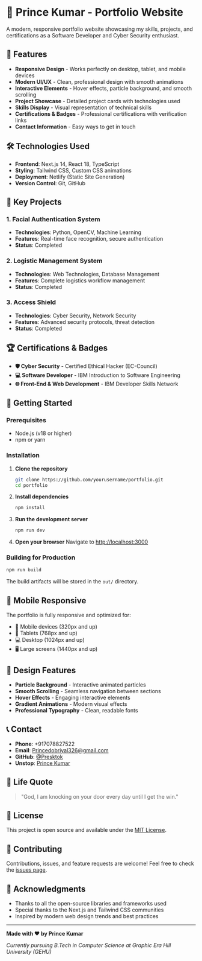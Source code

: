 # 🚀 Prince Kumar - Portfolio Website

A modern, responsive portfolio website showcasing my skills, projects, and certifications as a Software Developer and Cyber Security enthusiast.

## 🌟 Features

- **Responsive Design** - Works perfectly on desktop, tablet, and mobile devices
- **Modern UI/UX** - Clean, professional design with smooth animations
- **Interactive Elements** - Hover effects, particle background, and smooth scrolling
- **Project Showcase** - Detailed project cards with technologies used
- **Skills Display** - Visual representation of technical skills
- **Certifications & Badges** - Professional certifications with verification links
- **Contact Information** - Easy ways to get in touch

## 🛠️ Technologies Used

- **Frontend**: Next.js 14, React 18, TypeScript
- **Styling**: Tailwind CSS, Custom CSS animations
- **Deployment**: Netlify (Static Site Generation)
- **Version Control**: Git, GitHub

## 🎯 Key Projects

### 1. Facial Authentication System
- **Technologies**: Python, OpenCV, Machine Learning
- **Features**: Real-time face recognition, secure authentication
- **Status**: Completed

### 2. Logistic Management System
- **Technologies**: Web Technologies, Database Management
- **Features**: Complete logistics workflow management
- **Status**: Completed

### 3. Access Shield
- **Technologies**: Cyber Security, Network Security
- **Features**: Advanced security protocols, threat detection
- **Status**: Completed

## 🏆 Certifications & Badges

- **🛡️ Cyber Security** - Certified Ethical Hacker (EC-Council)
- **💻 Software Developer** - IBM Introduction to Software Engineering
- **🌐 Front-End & Web Development** - IBM Developer Skills Network

## 🚀 Getting Started

### Prerequisites
- Node.js (v18 or higher)
- npm or yarn

### Installation

1. **Clone the repository**
   ```bash
   git clone https://github.com/yourusername/portfolio.git
   cd portfolio
   ```

2. **Install dependencies**
   ```bash
   npm install
   ```

3. **Run the development server**
   ```bash
   npm run dev
   ```

4. **Open your browser**
   Navigate to [http://localhost:3000](http://localhost:3000)

### Building for Production

```bash
npm run build
```

The build artifacts will be stored in the `out/` directory.

## 📱 Mobile Responsive

The portfolio is fully responsive and optimized for:
- 📱 Mobile devices (320px and up)
- 📱 Tablets (768px and up)
- 💻 Desktop (1024px and up)
- 🖥️ Large screens (1440px and up)

## 🎨 Design Features

- **Particle Background** - Interactive animated particles
- **Smooth Scrolling** - Seamless navigation between sections
- **Hover Effects** - Engaging interactive elements
- **Gradient Animations** - Modern visual effects
- **Professional Typography** - Clean, readable fonts

## 📞 Contact

- **Phone**: +917078827522
- **Email**: Princedobriyal326@gmail.com
- **GitHub**: [@Presktok](https://github.com/Presktok)
- **Unstop**: [Prince Kumar](https://unstop.com/u/princekumar)

## 🌟 Life Quote

> "God, I am knocking on your door every day until I get the win."

## 📄 License

This project is open source and available under the [MIT License](LICENSE).

## 🤝 Contributing

Contributions, issues, and feature requests are welcome! Feel free to check the [issues page](../../issues).

## 🙏 Acknowledgments

- Thanks to all the open-source libraries and frameworks used
- Special thanks to the Next.js and Tailwind CSS communities
- Inspired by modern web design trends and best practices

---

**Made with ❤️ by Prince Kumar**

*Currently pursuing B.Tech in Computer Science at Graphic Era Hill University (GEHU)*